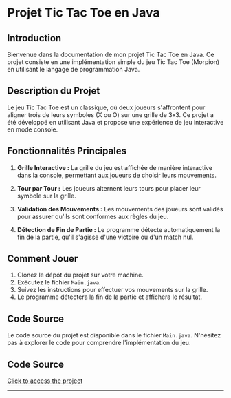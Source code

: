 # Projet Tic Tac Toe en Java

## Introduction

Bienvenue dans la documentation de mon projet Tic Tac Toe en Java. Ce projet consiste en une implémentation simple du jeu Tic Tac Toe (Morpion) en utilisant le langage de programmation Java.

## Description du Projet

Le jeu Tic Tac Toe est un classique, où deux joueurs s'affrontent pour aligner trois de leurs symboles (X ou O) sur une grille de 3x3. Ce projet a été développé en utilisant Java et propose une expérience de jeu interactive en mode console.

## Fonctionnalités Principales

1. **Grille Interactive :** La grille du jeu est affichée de manière interactive dans la console, permettant aux joueurs de choisir leurs mouvements.

2. **Tour par Tour :** Les joueurs alternent leurs tours pour placer leur symbole sur la grille.

3. **Validation des Mouvements :** Les mouvements des joueurs sont validés pour assurer qu'ils sont conformes aux règles du jeu.

4. **Détection de Fin de Partie :** Le programme détecte automatiquement la fin de la partie, qu'il s'agisse d'une victoire ou d'un match nul.

## Comment Jouer

1. Clonez le dépôt du projet sur votre machine.
2. Exécutez le fichier `Main.java`.
3. Suivez les instructions pour effectuer vos mouvements sur la grille.
4. Le programme détectera la fin de la partie et affichera le résultat.

## Code Source

Le code source du projet est disponible dans le fichier `Main.java`. N'hésitez pas à explorer le code pour comprendre l'implémentation du jeu.

## Code Source

[Click to access the project](https://github.com/Bilaljanir/Tic-tac-toe)

---
